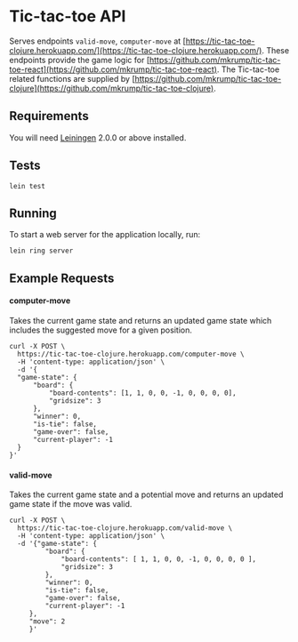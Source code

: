 # Tic-tac-toe API

Serves endpoints `valid-move`, `computer-move` at [https://tic-tac-toe-clojure.herokuapp.com/](https://tic-tac-toe-clojure.herokuapp.com/). These endpoints provide the game logic for [https://github.com/mkrump/tic-tac-toe-react](https://github.com/mkrump/tic-tac-toe-react). The Tic-tac-toe related functions are supplied by [https://github.com/mkrump/tic-tac-toe-clojure](https://github.com/mkrump/tic-tac-toe-clojure).  

## Requirements

You will need [Leiningen][] 2.0.0 or above installed.

[leiningen]: https://github.com/technomancy/leiningen

## Tests

    lein test

## Running

To start a web server for the application locally, run:

    lein ring server   

## Example Requests

#### computer-move
Takes the current game state and returns an updated game state which includes the suggested move for a given position.

```
curl -X POST \
  https://tic-tac-toe-clojure.herokuapp.com/computer-move \
  -H 'content-type: application/json' \
  -d '{
  "game-state": {
      "board": {
          "board-contents": [1, 1, 0, 0, -1, 0, 0, 0, 0],
          "gridsize": 3
      },
      "winner": 0,
      "is-tie": false,
      "game-over": false,
      "current-player": -1
  }
}'
```

#### valid-move
Takes the current game state and a potential move and returns an updated game state if the move was valid.

```
curl -X POST \
  https://tic-tac-toe-clojure.herokuapp.com/valid-move \
  -H 'content-type: application/json' \
  -d '{"game-state": {
         "board": {
             "board-contents": [ 1, 1, 0, 0, -1, 0, 0, 0, 0 ],
             "gridsize": 3
         },
         "winner": 0,
         "is-tie": false,
         "game-over": false,
         "current-player": -1
     },
     "move": 2 
     }'
```

